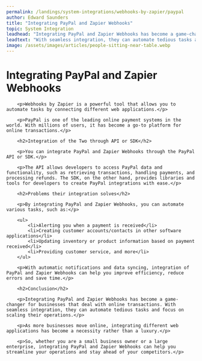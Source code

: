 ```yaml
---
permalink: /landings/system-integrations/webhooks-by-zapier/paypal
author: Edward Saunders
title: "Integrating PayPal and Zapier Webhooks"
topic: System Integration
leadhead: "Integrating PayPal and Zapier Webhooks has become a game-changer for businesses that deal with online transactions"
leadtext: "With seamless integration, they can automate tedious tasks and focus on scaling their operations."
image: /assets/images/articles/people-sitting-near-table.webp
---
```

<div class="arttext">        <h1>Integrating PayPal and Zapier Webhooks</h1>

        <p>Webhooks by Zapier is a powerful tool that allows you to automate tasks by connecting different web applications.</p>

        <p>PayPal is one of the leading online payment systems in the world. With millions of users, it has become a go-to platform for online transactions.</p>

        <h2>Integration of the Two through API or SDK</h2>

        <p>You can integrate PayPal and Zapier Webhooks through the PayPal API or SDK.</p>

        <p>The API allows developers to access PayPal data and functionality, such as retrieving transactions, handling payments, and processing refunds. The SDK, on the other hand, provides libraries and tools for developers to create PayPal integrations with ease.</p>

        <h2>Problems their integration solves</h2>

        <p>By integrating PayPal and Zapier Webhooks, you can automate various tasks, such as:</p>

        <ul>
            <li>Alerting you when a payment is received</li>
            <li>Creating customer accounts/contacts in other software applications</li>
            <li>Updating inventory or product information based on payment received</li>
            <li>Providing customer service, and more</li>
        </ul>

        <p>With automatic notifications and data syncing, integration of PayPal and Zapier Webhooks can help you improve efficiency, reduce errors and save time.</p>

        <h2>Conclusion</h2>

        <p>Integrating PayPal and Zapier Webhooks has become a game-changer for businesses that deal with online transactions. With seamless integration, they can automate tedious tasks and focus on scaling their operations.</p>

        <p>As more businesses move online, integrating different web applications has become a necessity rather than a luxury.</p>

        <p>So, whether you are a small business owner or a large enterprise, integrating PayPal and Zapier Webhooks can help you streamline your operations and stay ahead of your competitors.</p>
</div>